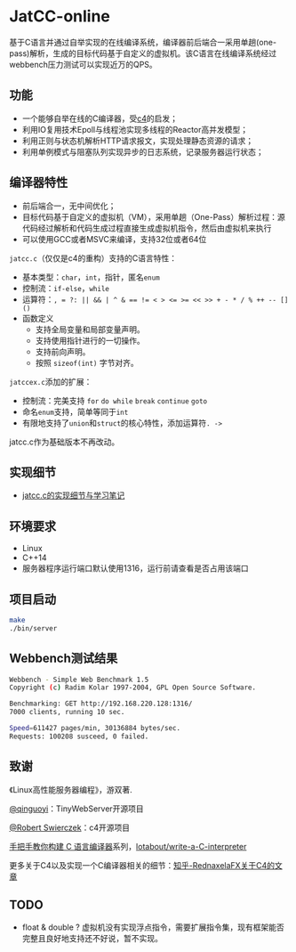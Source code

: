# JatCC-online
基于C语言并通过自举实现的在线编译系统，编译器前后端合一采用单趟(one-pass)解析，生成的目标代码基于自定义的虚拟机。该C语言在线编译系统经过webbench压力测试可以实现近万的QPS。

## 功能
* 一个能够自举在线的C编译器，受[c4](https://github.com/rswier/c4)的启发；
* 利用IO复用技术Epoll与线程池实现多线程的Reactor高并发模型；
* 利用正则与状态机解析HTTP请求报文，实现处理静态资源的请求；
* 利用单例模式与阻塞队列实现异步的日志系统，记录服务器运行状态；

## 编译器特性
* 前后端合一，无中间优化；
* 目标代码基于自定义的虚拟机（VM），采用单趟（One-Pass）解析过程：源代码经过解析和代码生成过程直接生成虚拟机指令，然后由虚拟机来执行
* 可以使用GCC或者MSVC来编译，支持32位或者64位

`jatcc.c`（仅仅是c4的重构）支持的C语言特性：
- 基本类型：`char`，`int`，指针，匿名`enum`
- 控制流：`if-else`，`while`
- 运算符：`, = ?: || && | ^ & == != < > <= >= << >> + - * / % ++ -- [] ()`
- 函数定义
    - 支持全局变量和局部变量声明。
    - 支持使用指针进行的一切操作。
    - 支持前向声明。
    - 按照 `sizeof(int)` 字节对齐。

`jatccex.c`添加的扩展：
- 控制流：完美支持 `for` `do while` `break` `continue` `goto`
- 命名`enum`支持，简单等同于`int`
- 有限地支持了`union`和`struct`的核心特性，添加运算符`. ->`

jatcc.c作为基础版本不再改动。

## 实现细节
- [jatcc.c的实现细节与学习笔记](./code/compiler/jatcc.md)



## 环境要求
* Linux
* C++14
* 服务器程序运行端口默认使用1316，运行前请查看是否占用该端口


## 项目启动
```bash
make
./bin/server
```

## Webbench测试结果
```bash
Webbench - Simple Web Benchmark 1.5
Copyright (c) Radim Kolar 1997-2004, GPL Open Source Software.

Benchmarking: GET http://192.168.220.128:1316/
7000 clients, running 10 sec.

Speed=611427 pages/min, 30136884 bytes/sec.
Requests: 100208 susceed, 0 failed.
```

## 致谢
《Linux高性能服务器编程》，游双著.
  
[@qinguoyi](https://github.com/qinguoyi/TinyWebServer)：TinyWebServer开源项目
  
[@Robert Swierczek](https://github.com/rswier/c4)：c4开源项目

[手把手教你构建 C 语言编译器](https://lotabout.me/2015/write-a-C-interpreter-0/)系列，[lotabout/write-a-C-interpreter](https://github.com/lotabout/write-a-C-interpreter)
  
更多关于C4以及实现一个C编译器相关的细节：[知乎-RednaxelaFX关于C4的文章](https://www.zhihu.com/question/28249756/answer/84307453)

## TODO
- float & double ? 虚拟机没有实现浮点指令，需要扩展指令集，现有框架能否完整且良好地支持还不好说，暂不实现。



